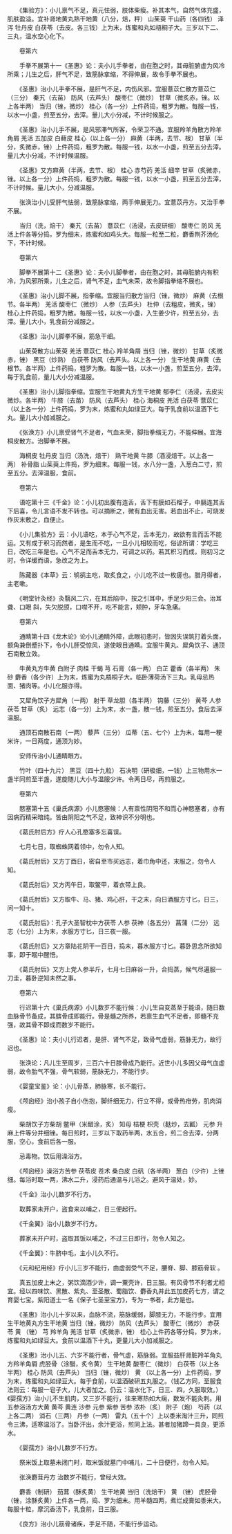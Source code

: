 <!-- { "loadSidebar": true } -->
　　《集验方》：小儿禀气不足，真元怯弱，肢体柴瘦。补其本气，自然气体充盛，肌肤盈溢。宜补肾地黄丸熟干地黄（八分，焙，秤） 山茱萸 干山药（各四钱） 泽泻 牡丹皮 白茯苓（去皮。各三钱）上为末，炼蜜和丸如梧桐子大。三岁以下二、三丸，温水空心化下。

　　卷第六

　　手拳不展第十一《圣惠》论：夫小儿手拳者，由在胞之时，其母脏腑虚为风冷所乘；儿生之后，肝气不足，致筋脉挛缩，不得伸展，故令手拳不展也。

　　《圣惠》治小儿手拳不展，是肝气不足，内伤风邪。宜服薏苡仁散方薏苡仁（三分） 秦艽（去苗） 防风（去芦头） 酸枣仁（微炒） 甘草（微炙赤，锉。以上各半两） 当归（锉，微炒） 桂心（各一分）上件药捣，粗罗为散。每服一钱，以水一小盏，煎至五分，去滓。量儿大小分减，不计时候服之。

　　《圣惠》治小儿手不展，是风邪滞气所客，令荣卫不通。宜服羚羊角散方羚羊角屑 羌活 五加皮 白藓皮 桂心（以上各一分） 麻黄（半两，去节、根） 甘草（半分，炙微赤，锉）上件药捣，粗罗为散。每服一钱，以水一小盏，煎至五分去滓。量儿大小分减，不计时候温服。

　　《圣惠》又方麻黄（半两，去节、根） 桂心 赤芍药 羌活 细辛 甘草（炙微赤，锉。以上各一分）上件药捣，粗罗为散。每服一钱，以水一小盏，煎至五分去滓，不计时候。量儿大小，分减温服。

　　张涣治小儿受肝气怯弱，致筋脉挛缩，两手伸展无力。宜薏苡丹方。又治手拳不展。

　　当归（洗，焙干） 秦艽（去苗） 薏苡仁（汤浸，去皮研细） 酸枣仁 防风 羌活上件各等分捣，罗为细末，炼蜜和如鸡头大。每服一粒至二粒，麝香荆芥汤化下，不计时候。

　　卷第六

　　脚拳不展第十二《圣惠》论：夫小儿脚拳者，由在胞之时，其母脏腑内有积冷，为风邪所乘，儿生之后，肾气不足，血气未荣，故令脚指拳缩不展也。

　　《圣惠》治小儿脚不展，指拳缩。宜服当归散方当归（锉，微炒） 麻黄（去根节。各半两） 羌活 酸枣仁（微炒） 人参（去芦头） 杜仲（去粗皮，微炙，锉） 桂心上件药捣，粗罗为散。每服一钱，以水一小盏，入生姜少许，煎至五分，去滓。量儿大小，乳食前分减服之。

　　《圣惠》治小儿脚拳不展，筋急干细。

　　山茱萸散方山茱萸 羌活 薏苡仁 桂心 羚羊角屑 当归（锉，微炒） 甘草（炙微赤，锉） 黑豆（炒熟） 白茯苓 防风（去芦头。以上各一分） 生干地黄 麻黄（去根节。各半两）上件药捣，粗罗为散。每服一钱，以水一小盏，煎至五分，去滓。每于乳食前，量儿大小分减温服。

　　《圣惠》治小儿脚指拳缩。宜服生干地黄丸方生干地黄 郁李仁（汤浸，去皮尖微炒。各半两） 牛膝（去苗） 防风（去芦头） 桂心 海桐皮 羌活 白茯苓 薏苡仁（以上各一分）上件药捣，罗为末，炼蜜和丸如绿豆大。每于乳食前以温酒下七丸。量儿大小加减服之。

　　《张涣方》小儿禀受肾气不足者，气血未荣，脚指拳缩无力，不能伸展。宜海桐皮散方。治脚拳不展。

　　海桐皮 牡丹皮 当归（汤洗，焙干） 熟干地黄 牛膝（酒浸焙干。以上各一两） 补骨脂 山茱萸上件捣，罗为细末。每服一钱，水八分一盏，入葱白二寸，煎至五分。去滓温服，食前。

　　卷第六

　　语吃第十三《千金》论：小儿初出腹有连舌，舌下有膜如石榴子，中膈连其舌下后喜，令儿言语不发不转也。可以摘断之，微有血出无害。若血出不止，可烧发作灰末敷之，血便止。

　　《小儿集验方》云：小儿语吃，本于心气不足，舌本无力，故欲有言而舌不能运。又有成于积习而然者，是生而不吃，一旦小儿相较而吃，俗谚所谓：学吃三日，改吃三年是也。心气不足而舌本无力，可调之以药。若其积习而成，则初习之时，令详缓而语，急改之为上。

　　陈藏器《本草》云：鸲鹆主吃，取炙食之，小儿吃不过一枚瘥也。腊月得者，主老嗽。

　　《明堂针灸经》灸翳风二穴，在耳后陷中，按之引耳中，手足少阳三会。治耳聋、口眼 斜，失欠脱颌，口噤不开，吃不能言，颊肿，牙车急痛。

　　卷第六

　　通睛第十四《龙木论》论小儿通睛外障，此眼初患时，皆因失误筑打着头面，额角兼倒蹙扑下，令小儿肝受惊风，遂使眼目通睛。宜服牛黄丸、犀角饮子、通顶石南散立效。

　　牛黄丸方牛黄 白附子 肉桂 干蝎 芎 石膏（各一两） 白芷 藿香（各半两） 朱砂 麝香（各少许）上为末，炼蜜为丸梧桐子大。临卧薄荷汤下三丸。乳母忌热面、猪肉等。小儿化服亦得。

　　又犀角饮子方犀角（一两） 射干 草龙胆（各半两） 钩藤（三分） 黄芩 人参 茯苓 甘草（炙） 远志（各一分）上为末，水一盏，散一钱，煎至五分。食后去滓温服。

　　通顶石南散石南（一两） 藜芦（三分） 瓜蒂（五、七个）上为末，每用一粳米许，一日两度，通顶为妙。

　　安师传治小儿通睛眼方。

　　竹叶（四十九片） 黑豆（四十九粒） 石决明（研极细，一钱）上三物用水一盏半同煎至半盏，遂旋随儿大小与温服少许。令两日尽，再煎服之。

　　卷第六

　　愍塞第十五《巢氏病源》小儿愍塞候：人有禀性阴阳不和而心神愍塞者，亦有因病而精采暗纯。皆由阴阳之气不足，致神识不分明也。

　　《葛氏肘后方》疗人心孔愍塞多忘喜误。

　　七月七日，取蜘蛛网着领中，勿令人知。

　　《葛氏肘后》又方丁酉日，密自至市买远志，着巾角中还，末服之，勿令人知。

　　《葛氏肘后》又方丙午日，取鳖甲，着衣带上良。

　　《葛氏肘后》又方取牛、马、猪、鸡心肝，干之末，向日酒服方寸匕，日三，问一知十。

　　《葛氏肘后》：孔子大圣智枕中方茯苓 人参 茯神（各五分） 菖蒲（二分） 远志（七分）上为末，水服方寸匕，日三夜一服。

　　《葛氏肘后》又方章陆花阴干一百日，捣末，暮水服方寸匕。暮卧思念所欲知事，即于眠中醒悟。

　　《葛氏肘后》又方上党人参半斤，七月七日麻谷一升，合捣蒸，候气尽遍服一刀圭，暮卧逆知未然之事。

　　卷第六

　　行迟第十六《巢氏病源》小儿数岁不能行候：小儿生自变蒸至于能语，随日数血脉骨节备成，其膑骨成即能行。骨是髓之所养，若禀生血气不足者，即髓不充强，故其骨不即成而数岁不能行。

　　《圣惠》论：夫小儿行迟者，是肝、肾气不足，致骨气虚弱，筋脉无力，故行迟也。

　　张涣论：凡儿生至周岁，三百六十日膝骨成乃能行。近世小儿多因父母气血虚弱，故令胎气不强，骨气软弱，筋脉无力，不能行步。

　　《婴童宝鉴》论：小儿骨蒸，肺脉寒，长不能行。

　　《颅囟经》治小孩子自小伤抱，脚纤细无力，行立不得，或骨热疳劳，肌肉消瘦。

　　柴胡饮子方柴胡 鳖甲（米醋涂，炙） 知母 桔梗 枳壳（麸炒，去瓤） 元参 升麻上件等分并细锉。每日煎时，三岁以下取药半两，水五合，煎二合去滓，分两服，空心，食前后各一服。

　　忌毒物。饮后用澡浴方。

　　《颅囟经》澡浴方苦参 茯苓皮 苍术 桑白皮 白矾（各半两） 葱白（少许）上锉细。每浴时取一两，沸水二升，浸药后通温与儿浴之。避风于温处，妙。

　　《千金》治小儿数岁不行方。

　　取葬家未开户，盗食来以哺之，日三便起行。

　　《千金翼》治小儿数岁不行方。

　　葬家未开户时，盗取其饭以哺之，不过三日即行，勿令人知之。

　　《千金翼》：牛脐中毛，主小儿久不行。

　　《元和纪用经》疗小儿三岁不能行，由虚弱受气不足，腰脊、脚、膝筋骨软 。

　　真五加皮上末之，粥饮滴酒少许，调一粟壳许，日三服。有风骨节不利者尤相宜。经以四味饮、黑散、紫丸、至圣散、蜀脂饮、麝香丸并此五加皮药七方，谓之育婴七宝。紫阳道士一名《保子七圣至宝方》，专为一书者，此方是也。

　　《圣惠》治小儿十岁以来，血脉不流，筋脉缓弱，脚膝无力，不能行步。宜用生干地黄丸方生干地黄 当归（锉，微炒） 防风（去芦头） 酸枣仁（微炒） 赤茯苓 黄 （锉） 芎 羚羊角 羌活 甘草（炙微赤，锉） 桂心上件药各等分捣，罗为末，炼蜜和丸如绿豆大。食前以温酒下十丸，更量儿大小加减服之。

　　《圣惠》治小儿五、六岁不能行者，骨气虚，筋脉弱。宜服益肝肾脏羚羊角丸方羚羊角屑 虎胫骨（涂醋，炙令黄） 生干地黄 酸枣仁（微炒） 白茯苓（以上各半两） 桂心 防风（去芦头） 当归（锉，微炒） 黄 （以上各一分）上件药捣，罗为末，炼蜜和丸如绿豆大。每于食前，以温酒破研五丸服之。（钱乙方同，至服食法则云：每服一皂子大，儿大者加之。仍云：温水化下，日三、四，久服取效。）《婴孺方》治小儿不生肌肉，又三岁不能行，往来寒热如大痫，数发不能灸刺。用五参浴汤方大黄 黄芩 黄连 沙参 元参 紫参 苦参 浓朴（炙） 附子（炮） 芍药（以上各二两） 消石（三两） 丹参（一两） 雷丸（五十个）上以黍米淘汁三升，同煎令三沸，适寒温浴了。当卧汗出，余汁更浴，煎同上法。甚者加猪蹄一具良，更添水。

　　《婴孺方》治小儿数岁不行方。

　　祭米饭上取墓未闭门时，取米饭就墓门中哺儿，二十日便行，勿令人知。

　　张涣麝茸丹方 治数岁不能行，曾经大效。

　　麝香（制研） 茄茸（酥炙黄） 生干地黄 当归（洗焙干） 黄 （锉） 虎胫骨（锉，涂酥炙黄）上件各一两，捣、罗为细末。用羊髓四两，煮烂成膏如黍米大。每服十粒，摩沉香汤下，乳食前，日三服。

　　《良方》治小儿筋骨诸疾，手足不随，不能行步运动。

